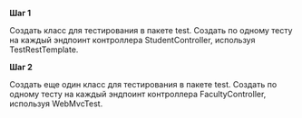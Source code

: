 **Шаг 1**

Создать класс для тестирования в пакете test. 
Создать по одному тесту на каждый эндпоинт контроллера StudentController, используя TestRestTemplate.



**Шаг 2**

Создать еще один класс для тестирования в пакете test. 
Создать по одному тесту на каждый эндпоинт контроллера FacultyController, используя WebMvcTest.

